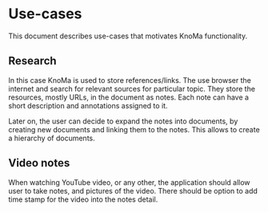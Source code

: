 # Use-cases
This document describes use-cases that motivates KnoMa functionality.

## Research
In this case KnoMa is used to store references/links. The use browser the 
internet and search for relevant sources for particular topic. They store
the resources, mostly URLs, in the document as notes. Each note can have
a short description and annotations assigned to it.

Later on, the user can decide to expand the notes into documents, by creating 
new documents and linking them to the notes. This allows to create a hierarchy 
of documents.

## Video notes
When watching YouTube video, or any other, the application should allow 
user to take notes, and pictures of the video. There should be option
to add time stamp for the video into the notes detail.
